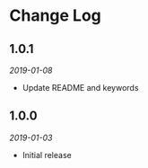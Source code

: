 # Change Log

## 1.0.1

*2019-01-08*

- Update README and keywords

## 1.0.0

*2019-01-03*

- Initial release
